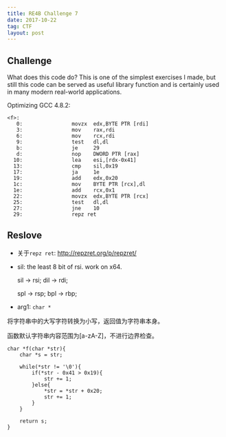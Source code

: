 ```yaml
---
title: RE4B Challenge 7
date: 2017-10-22
tag: CTF
layout: post
---
```


## Challenge

What does this code do? This is one of the simplest exercises I made, but still this code can be served as useful library function and is certainly used in many modern real-world applications.

Optimizing GCC 4.8.2:

```
<f>:
   0:                movzx  edx,BYTE PTR [rdi]
   3:                mov    rax,rdi
   6:                mov    rcx,rdi
   9:                test   dl,dl
   b:                je     29 
   d:                nop    DWORD PTR [rax]
  10:                lea    esi,[rdx-0x41]
  13:                cmp    sil,0x19
  17:                ja     1e 
  19:                add    edx,0x20
  1c:                mov    BYTE PTR [rcx],dl
  1e:                add    rcx,0x1
  22:                movzx  edx,BYTE PTR [rcx]
  25:                test   dl,dl
  27:                jne    10 
  29:                repz ret
```

## Reslove

* 关于`repz ret`: <http://repzret.org/p/repzret/>
* sil: the least 8 bit of rsi. work on x64.
    
    sil -> rsi; dil -> rdi;

    spl -> rsp; bpl -> rbp;

* arg1: `char *`

将字符串中的大写字符转换为小写，返回值为字符串本身。

函数默认字符串内容范围为[a-zA-Z]，不进行边界检查。

```
char *f(char *str){
    char *s = str;

    while(*str != '\0'){
        if(*str - 0x41 > 0x19){
            str += 1;
        }else{
            *str = *str + 0x20;
            str += 1;
        }
    }

    return s;
}
```

